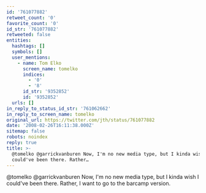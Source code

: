 ```yaml
---
id: '761077882'
retweet_count: '0'
favorite_count: '0'
id_str: '761077882'
retweeted: false
entities:
  hashtags: []
  symbols: []
  user_mentions:
    - name: Tom Elko
      screen_name: tomelko
      indices:
        - '0'
        - '8'
      id_str: '9352852'
      id: '9352852'
  urls: []
in_reply_to_status_id_str: '761062662'
in_reply_to_screen_name: tomelko
original_url: https://twitter.com/jth/status/761077882
date: '2008-02-26T16:11:38.000Z'
sitemap: false
robots: noindex
reply: true
title: >-
  @tomelko @garrickvanburen Now, I'm no new media type, but I kinda wish I
  could've been there. Rather…
---
```


@tomelko @garrickvanburen Now, I'm no new media type, but I kinda wish I could've been there. Rather, I want to go to the barcamp version.